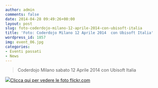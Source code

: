 ```yaml
---
author: admin
comments: false
date: 2014-04-28 09:49:26+00:00
layout: post
slug: foto-coderdojo-milano-12-aprile-2014-con-ubisoft-italia
title: 'Foto: Coderdojo Milano 12 Aprile 2014  con Ubisoft Italia'
wordpress_id: 1857
img: event_06.jpg
categories:
- Eventi passati
- News
---
```


<blockquote>Coderdojo Milano sabato 12 Aprile 2014 con Ubisoft Italia</blockquote>




[![](http://coderdojomilano.it/wp-content/uploads/2014/04/ubi01.jpg)Clicca qui per vedere le foto flickr.com](https://www.flickr.com/photos/98942956@N02/sets/72157644343063882/)
